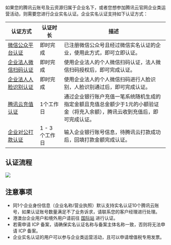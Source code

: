 如果您的腾讯云账号及云资源归属于企业名下，或者您想参加腾讯云官网企业类运营活动，则需要您进行企业实名认证。企业实名认证支持如下认证方式：

<table>
	<thead>
		<tr>
			<th style="width: 20%;">认证方式</th>
			<th style="width: 15%;">认证时长</th>
			<th>描述</th>
		</tr>
	</thead>
	<tbody>
		<tr>
			<td><a href="https://cloud.tencent.com/document/product/378/56762">微信公众平台认证</a></td>
			<td>即时完成</td>
			<td>已注册微信公众号且经过微信实名认证的企业，使用此方式，即可立即认证。</td>
		</tr>
		<tr>
			<td><a href="https://cloud.tencent.com/document/product/378/56765">企业法人微信扫码认证</a></td>
			<td>即时完成</td>
			<td>使用企业法人的个人微信扫码认证，法人微信扫码授权后，即可完成认证。</td>
		</tr>
		<tr>
			<td><a href="https://cloud.tencent.com/document/product/378/56766">企业法人人脸识别认证</a></td>
			<td>即时完成</td>
			<td>使用企业法人的个人微信扫码进行人脸识别，人脸识别通过后，即可完成认证。</td>
		</tr>
		<tr>
			<td><a href="https://cloud.tencent.com/document/product/378/56763">腾讯云充值认证</a></td>
			<td>1个工作日</td>
			<td>通过企业银行账户充值一笔系统随机生成的指定金额且充值总金额少于1元的小额验证金（将充入余额），腾讯云收到充值后，即可完成认证。</td>
		</tr>
		<tr>
			<td><a href="https://cloud.tencent.com/document/product/378/56764">企业对公打款认证</a></td>
			<td>1 - 3 个工作日</td>
			<td>输入企业银行账号信息，待腾讯云打款成功后，回填打款金额完成认证。</td>
		</tr>
	</tbody>
</table>

## 认证流程

![](https://main.qcloudimg.com/raw/38aea0a9091e515ebc784ee12508ceb6.png)

## 注意事项

- 同1个企业身份信息（企业名称/营业执照）默认支持实名认证10个腾讯云账号，如果认证账号数量满足不了业务诉求，请联系您的客户经理进行处理。
- 港澳台企业用户和境外用户请前往 [国际站](https://intl.cloud.tencent.com/) 进行认证。
- 若需申请 ICP 备案，请确保实名认证名称与备案主体名称一致，否则将无法申请 ICP 备案。
- 企业实名认证的用户可以参与企业类运营活动，且可以申请增值税专用发票。
